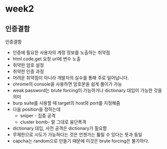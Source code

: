 # week2
## 인증결함
인증결함
* 인증에 필요한 사용자의 계정 정보를 노출하는 취약점
* html code,get 요청 url에 변수 노출
* 취약한 암호 설정
* 취약한 인증 과정
* 어려운 취약점이 아니라 개발자의 실수를 통해 주로 일어납니다.
* chrome의 console을 사용하면 암호문을 쉽게 풀이가 가능
* weak password는 brute forcing이 가능하거나 dictionary 대입이 가능한 것을 의미
* burp suite를 사용할 때 target의 host와 port를 지정해줌
* 다음 position을 정하는데 
    * sniper - 집중 공격
    * cluster bomb- 말 그대로 융단폭격
* dictionary 대입, 사전 공격은 dictionary가 필요함
* 무제한으로 시도가 가능하다는 것은 언젠가는 뚫릴 수 있다는 뜻과 동일
* capcha는 random으로 만들기 때문에 이것은 brute forcing은 불가하다.
